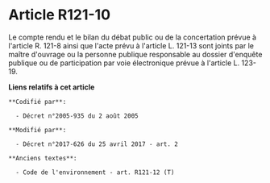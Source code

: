 # Article R121-10

Le compte rendu et le bilan du débat public ou de la concertation prévue à l'article R. 121-8 ainsi que l'acte prévu à
l'article L. 121-13 sont joints par le maître d'ouvrage ou la personne publique responsable au dossier d'enquête publique ou
de participation par voie électronique prévue à l'article L. 123-19.

**Liens relatifs à cet article**

	**Codifié par**:

	  - Décret n°2005-935 du 2 août 2005

	**Modifié par**:

	  - Décret n°2017-626 du 25 avril 2017 - art. 2

	**Anciens textes**:

	  - Code de l'environnement - art. R121-12 (T)
